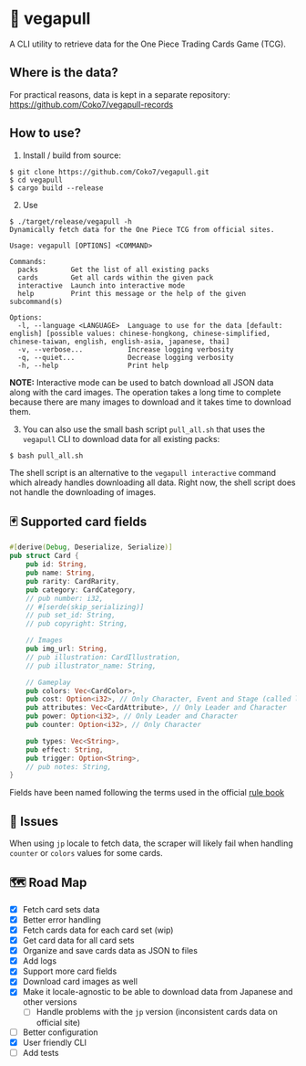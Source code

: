 # 👒 vegapull

A CLI utility to retrieve data for the One Piece Trading Cards Game (TCG).

## Where is the data?

For practical reasons, data is kept in a separate repository: https://github.com/Coko7/vegapull-records

## How to use?

1. Install / build from source:
```shell
$ git clone https://github.com/Coko7/vegapull.git
$ cd vegapull 
$ cargo build --release
```
2. Use
```shell
$ ./target/release/vegapull -h
Dynamically fetch data for the One Piece TCG from official sites.

Usage: vegapull [OPTIONS] <COMMAND>

Commands:
  packs        Get the list of all existing packs
  cards        Get all cards within the given pack
  interactive  Launch into interactive mode
  help         Print this message or the help of the given subcommand(s)

Options:
  -l, --language <LANGUAGE>  Language to use for the data [default: english] [possible values: chinese-hongkong, chinese-simplified, chinese-taiwan, english, english-asia, japanese, thai]
  -v, --verbose...           Increase logging verbosity
  -q, --quiet...             Decrease logging verbosity
  -h, --help                 Print help
```
**NOTE:** Interactive mode can be used to batch download all JSON data along with the card images.
The operation takes a long time to complete because there are many images to download and it takes time to download them.

3. You can also use the small bash script `pull_all.sh` that uses the `vegapull` CLI to download data for all existing packs:
```shell
$ bash pull_all.sh
```
The shell script is an alternative to the `vegapull interactive` command which already handles downloading all data.
Right now, the shell script does not handle the downloading of images.

## 🃏 Supported card fields

```rust
#[derive(Debug, Deserialize, Serialize)]
pub struct Card {
    pub id: String,
    pub name: String,
    pub rarity: CardRarity,
    pub category: CardCategory,
    // pub number: i32,
    // #[serde(skip_serializing)]
    // pub set_id: String,
    // pub copyright: String,

    // Images
    pub img_url: String,
    // pub illustration: CardIllustration,
    // pub illustrator_name: String,

    // Gameplay
    pub colors: Vec<CardColor>,
    pub cost: Option<i32>, // Only Character, Event and Stage (called life for Leader)
    pub attributes: Vec<CardAttribute>, // Only Leader and Character
    pub power: Option<i32>, // Only Leader and Character
    pub counter: Option<i32>, // Only Character

    pub types: Vec<String>,
    pub effect: String,
    pub trigger: Option<String>,
    // pub notes: String,
}
```
Fields have been named following the terms used in the official [rule book](https://en.onepiece-cardgame.com/pdf/rule_comprehensive.pdf)

## 🐛 Issues

When using `jp` locale to fetch data, the scraper will likely fail when handling `counter` or `colors` values for some cards.

## 🗺️ Road Map

- [x] Fetch card sets data
- [x] Better error handling
- [x] Fetch cards data for each card set (wip)
- [x] Get card data for all card sets
- [x] Organize and save cards data as JSON to files
- [x] Add logs
- [x] Support more card fields
- [x] Download card images as well
- [x] Make it locale-agnostic to be able to download data from Japanese and other versions
    - [ ] Handle problems with the `jp` version (inconsistent cards data on official site)
- [ ] Better configuration 
- [x] User friendly CLI
- [ ] Add tests
